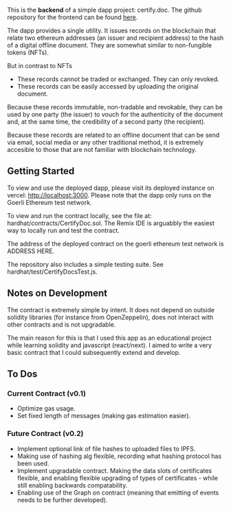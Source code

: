 This is the **backend** of a simple dapp project: certify.doc. The github repository for the frontend can be found [here]().

The dapp provides a single utility. It issues records on the blockchain that relate two ethereum addresses (an issuer and recipient address) to the hash of a digital offline document. 
They are somewhat similar to non-fungible tokens (NFTs).

But in contrast to NFTs 
- These records cannot be traded or exchanged. They can only revoked. 
- These records can be easily accessed by uploading the original document. 

Because these records immutable, non-tradable and revokable, they can be used by one party (the issuer) to vouch for the authenticity of the document and, at the same time, the credibility of a second party (the recipient). 

Because these records are related to an offline document that can be send via email, social media or any other traditional method, it is extremely accesible to those that are not familiar with blockchain technology. 

## Getting Started
To view and use the deployed dapp, please visit its deployed instance on vercel: [http://localhost:3000](http://localhost:3000). Please note that the dapp only runs on the Goerli Ethereum test network.

To view and run the contract locally, see the file at: hardhat/contracts/CertifyDoc.sol. The Remix IDE is arguabbly the easiest way to locally run and test the contract. 

The address of the deployed contract on the goerli ethereum test network is ADDRESS HERE. 

The repository also includes a simple testing suite. See hardhat/test/CertifyDocsTest.js.

## Notes on Development
The contract is extremely simple by intent. It does not depend on outside solidity libraries (for instance from OpenZeppelin), does not interact with other contracts and is not upgradable.  

The main reason for this is that I used this app as an educational project while learning solidity and javascript (react/next). I aimed to write a very basic contract that I could subsequently extend and develop. 

## To Dos 
### Current Contract (v0.1) 
- Optimize gas usage. 
- Set fixed length of messages (making gas estimation easier). 

### Future Contract (v0.2) 
- Implement optional link of file hashes to uploaded files to IPFS. 
- Making use of hashing alg flexible, recording what hashing protocol has been used. 
- Implement upgradable contract. Making the data slots of certificates flexible, and enabling flexible upgrading of types of certificates - while still enabling backwards compatability. 
- Enabling use of the Graph on contract (meaning that emitting of events needs to be further developed). 
